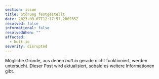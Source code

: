 ```yaml
---
section: issue
title: Störung festgestellt
date: 2023-09-07T12:17:57.286935Z
resolved: false
informational: false
resolvedWhen: ""
affected:
  - hutt.io
severity: disrupted
---
```

Mögliche Gründe, aus denen *hutt.io* gerade nicht funktioniert, werden untersucht. Dieser Post wird aktualisiert, sobald es weitere Informationen gibt.

        